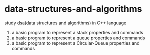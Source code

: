 # data-structures-and-algorithms
study dsa(data structures and algorithms) in C++ language
1. a basic program to represent a stack properties and commands
2. a basic program to represent a queue properties and commands  
3. a basic program to represent a Circular-Queue properties and commands
